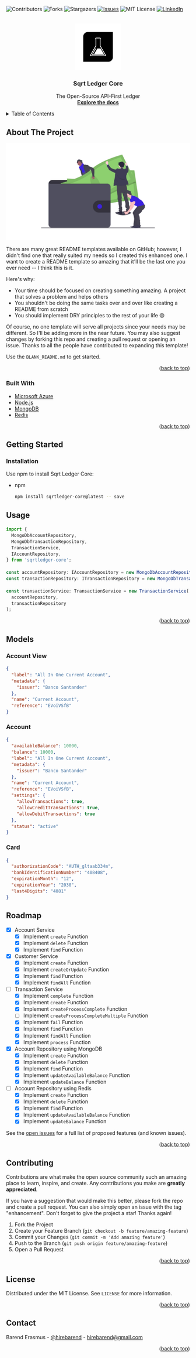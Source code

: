 <div id="top"></div>

![Contributors](https://img.shields.io/github/contributors/sqrtledger/core.svg?style=for-the-badge)
![Forks](https://img.shields.io/github/forks/sqrtledger/core.svg?style=for-the-badge)
![Stargazers](https://img.shields.io/github/stars/sqrtledger/core.svg?style=for-the-badge)
[![Issues](https://img.shields.io/github/issues/sqrtledger/core.svg?style=for-the-badge)](https://github.com/sqrtledger/core/issues)
![MIT License](https://img.shields.io/github/license/sqrtledger/core.svg?style=for-the-badge)
[![LinkedIn](https://img.shields.io/badge/-LinkedIn-black.svg?style=for-the-badge&logo=linkedin&colorB=555)](https://www.linkedin.com/company/sqrtlabs)

<br />
<div align="center">
  <a href="https://github.com/sqrtledger/core">
    <img src="images/icon.png" alt="Icon" width="128" height="128" />
  </a>

  <h3 align="center">Sqrt Ledger Core</h3>

  <p align="center">
    The Open-Source API-First Ledger
    <br />
    <a href="https://github.com/sqrtledger/core">
      <strong>Explore the docs</strong>
    </a>
  </p>
</div>

<details>
  <summary>Table of Contents</summary>
  <ol>
    <li>
      <a href="#about-the-project">About The Project</a>
      <ul>
        <li><a href="#built-with">Built With</a></li>
      </ul>
    </li>
    <li>
      <a href="#getting-started">Getting Started</a>
      <ul>
        <li><a href="#prerequisites">Prerequisites</a></li>
        <li><a href="#installation">Installation</a></li>
      </ul>
    </li>
    <li><a href="#usage">Usage</a></li>
    <li><a href="#roadmap">Roadmap</a></li>
    <li><a href="#contributing">Contributing</a></li>
    <li><a href="#license">License</a></li>
    <li><a href="#contact">Contact</a></li>
    <li><a href="#acknowledgments">Acknowledgments</a></li>
  </ol>
</details>

## About The Project

[![Illustration of a Wallet](images/undraw_wallet_aym5.jpg)](https://sqrtledger.com)

There are many great README templates available on GitHub; however, I didn't find one that really suited my needs so I created this enhanced one. I want to create a README template so amazing that it'll be the last one you ever need -- I think this is it.

Here's why:

- Your time should be focused on creating something amazing. A project that solves a problem and helps others
- You shouldn't be doing the same tasks over and over like creating a README from scratch
- You should implement DRY principles to the rest of your life :smile:

Of course, no one template will serve all projects since your needs may be different. So I'll be adding more in the near future. You may also suggest changes by forking this repo and creating a pull request or opening an issue. Thanks to all the people have contributed to expanding this template!

Use the `BLANK_README.md` to get started.

<p align="right">(<a href="#top">back to top</a>)</p>

### Built With

- [Microsoft Azure](https://azure.microsoft.com/en-us)
- [Node.js](https://nodejs.org/en)
- [MongoDB](https://www.mongodb.com)
- [Redis](https://redis.io)

<p align="right">(<a href="#top">back to top</a>)</p>

## Getting Started

### Installation

Use npm to install Sqrt Ledger Core:

- npm
  ```sh
  npm install sqrtledger-core@latest -- save
  ```

## Usage

```typescript
import {
  MongoDbAccountRepository,
  MongoDbTransactionRepository,
  TransactionService,
  IAccountRepository,
} from 'sqrtledger-core';

const accountRepository: IAccountRepository = new MongoDbAccountRepository(null);
const transactionRepository: ITransactionRepository = new MongoDbTransactionRepository(null);

const transactionService: TransactionService = new TransactionService(
  accountRepository,
  transactionRepository
);
```

<p align="right">(<a href="#top">back to top</a>)</p>

## Models

### Account View

```json
{
  "label": "All In One Current Account",
  "metadata": {
    "issuer": "Banco Santander"
  },
  "name": "Current Account",
  "reference": "EVoiVSfB"
}
```

### Account

```json
{
  "availableBalance": 10000,
  "balance": 10000,
  "label": "All In One Current Account",
  "metadata": {
    "issuer": "Banco Santander"
  },
  "name": "Current Account",
  "reference": "EVoiVSfB",
  "settings": {
    "allowTransactions": true,
    "allowCreditTransactions": true,
    "allowDebitTransactions": true
  },
  "status": "active"
}
```

### Card

```json
{
  "authorizationCode": "AUTH_gltaab334m",
  "bankIdentificationNumber": "408408",
  "expirationMonth": "12",
  "expirationYear": "2030",
  "last4Digits": "4081"
}
```

## Roadmap

- [x] Account Service
  - [x] Implement `create` Function
  - [x] Implement `delete` Function
  - [x] Implement `find` Function
- [x] Customer Service
  - [x] Implement `create` Function
  - [x] Implement `createOrUpdate` Function
  - [x] Implement `find` Function
  - [x] Implement `findAll` Function
- [ ] Transaction Service
  - [x] Implement `complete` Function
  - [x] Implement `create` Function
  - [x] Implement `createProcessComplete` Function
  - [ ] Implement `createProcessCompleteMultiple` Function
  - [x] Implement `fail` Function
  - [x] Implement `find` Function
  - [x] Implement `findAll` Function
  - [x] Implement `process` Function
- [x] Account Repository using MongoDB
  - [x] Implement `create` Function
  - [x] Implement `delete` Function
  - [x] Implement `find` Function
  - [x] Implement `updateAvailableBalance` Function
  - [x] Implement `updateBalance` Function
- [ ] Account Repository using Redis
  - [x] Implement `create` Function
  - [x] Implement `delete` Function
  - [x] Implement `find` Function
  - [x] Implement `updateAvailableBalance` Function
  - [x] Implement `updateBalance` Function

See the [open issues](https://github.com/sqrtledger/core/issues) for a full list of proposed features (and known issues).

<p align="right">(<a href="#top">back to top</a>)</p>

## Contributing

Contributions are what make the open source community such an amazing place to learn, inspire, and create. Any contributions you make are **greatly appreciated**.

If you have a suggestion that would make this better, please fork the repo and create a pull request. You can also simply open an issue with the tag "enhancement".
Don't forget to give the project a star! Thanks again!

1. Fork the Project
2. Create your Feature Branch (`git checkout -b feature/amazing-feature`)
3. Commit your Changes (`git commit -m 'Add amazing feature'`)
4. Push to the Branch (`git push origin feature/amazing-feature`)
5. Open a Pull Request

<p align="right">(<a href="#top">back to top</a>)</p>

## License

Distributed under the MIT License. See `LICENSE` for more information.

<p align="right">(<a href="#top">back to top</a>)</p>

## Contact

Barend Erasmus - [@hirebarend](https://www.linkedin.com/in/hirebarend) - hirebarend@gmail.com

<p align="right">(<a href="#top">back to top</a>)</p>
